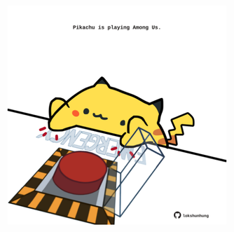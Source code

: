 <!-- built at 06/12/2022, 07:00:58 UTC -->
<p align="center">
  <img width="500" height="500" src="./ReadmeImage.svg">
</p>
